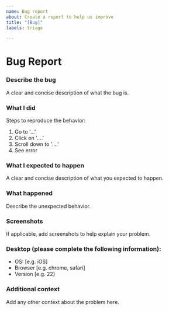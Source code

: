 ```yaml
---
name: Bug report
about: Create a report to help us improve
title: "[Bug]"
labels: triage

---
```


# Bug Report

### **Describe the bug**
A clear and concise description of what the bug is.

### **What I did**
Steps to reproduce the behavior:
1. Go to '...'
2. Click on '....'
3. Scroll down to '....'
4. See error

### **What I expected to happen**
A clear and concise description of what you expected to happen.

### **What happened**
Describe the unexpected behavior.


### **Screenshots**
If applicable, add screenshots to help explain your problem.

### **Desktop (please complete the following information):**
- OS: [e.g. iOS]
- Browser [e.g. chrome, safari]
- Version [e.g. 22]


### **Additional context**
Add any other context about the problem here.
